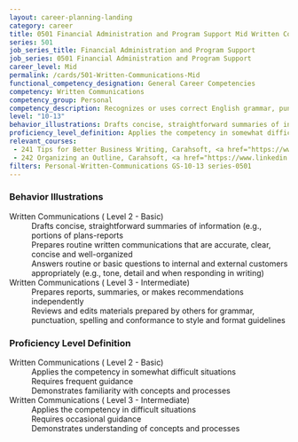 ```yaml
---
layout: career-planning-landing
category: career
title: 0501 Financial Administration and Program Support Mid Written Communications
series: 501
job_series_title: Financial Administration and Program Support
job_series: 0501 Financial Administration and Program Support
career_level: Mid
permalink: /cards/501-Written-Communications-Mid
functional_competency_designation: General Career Competencies
competency: Written Communications
competency_group: Personal
competency_description: Recognizes or uses correct English grammar, punctuation, and spelling; communicates information (for example, facts, ideas, or messages) in a succinct and organized manner; produces written information, which may include technical material, that is appropriate for the intended audience
level: "10-13"
behavior_illustrations: Drafts concise, straightforward summaries of information (e.g., portions of plans-reports ? Prepares routine written communications that are accurate, clear, concise and well-organized ? Answers routine or basic questions to internal and external customers appropriately (e.g., tone, detail and when responding in writing) ? Prepares reports, summaries, or makes recommendations independently ? Reviews and edits materials prepared by others for grammar, punctuation, spelling and conformance to style and format guidelines
proficiency_level_definition: Applies the competency in somewhat difficult situations ? Requires frequent guidance ? Demonstrates familiarity with concepts and processes ? Applies the competency in difficult situations ? Requires occasional guidance ? Demonstrates understanding of concepts and processes
relevant_courses: 
 - 241 Tips for Better Business Writing, Carahsoft, <a href="https://www.linkedin.com/learning/tips-for-better-business-writing">https://www.linkedin.com/learning/tips-for-better-business-writing</a>
 - 242 Organizing an Outline, Carahsoft, <a href="https://www.linkedin.com/learning/organizing-an-outline">https://www.linkedin.com/learning/organizing-an-outline</a>
filters: Personal-Written-Communications GS-10-13 series-0501
---
```


<div class="desktop:grid-col-6 margin-y-205">
  <div class="border-top-2 bg-white padding-2 shadow-5 height-full members-hover border-1px button-border border-top-blue radius-lg card-text-color">
    <h3>Behavior Illustrations</h3>
    <dl class="text-base card-content-color"><dt>Written Communications ( Level 2 - Basic)</dt><dd>Drafts concise, straightforward summaries of information (e.g., portions of plans-reports </dd><dd> Prepares routine written communications that are accurate, clear, concise and well-organized </dd><dd> Answers routine or basic questions to internal and external customers appropriately (e.g., tone, detail and when responding in writing)</dd><dt>Written Communications ( Level 3 - Intermediate)</dt><dd>Prepares reports, summaries, or makes recommendations independently </dd><dd> Reviews and edits materials prepared by others for grammar, punctuation, spelling and conformance to style and format guidelines</dd></dl>
  </div>
</div>
<div class="desktop:grid-col-6 margin-y-205">
  <div class="border-top-2 bg-white padding-2 shadow-5 height-full members-hover border-1px button-border border-top-blue radius-lg card-text-color">
    <h3>Proficiency Level Definition</h3>
    <dl class="text-base card-content-color"><dt>Written Communications ( Level 2 - Basic)</dt><dd>Applies the competency in somewhat difficult situations </dd><dd> Requires frequent guidance </dd><dd> Demonstrates familiarity with concepts and processes</dd><dt>Written Communications ( Level 3 - Intermediate)</dt><dd>Applies the competency in difficult situations </dd><dd> Requires occasional guidance </dd><dd> Demonstrates understanding of concepts and processes</dd></dl>
  </div>
</div>